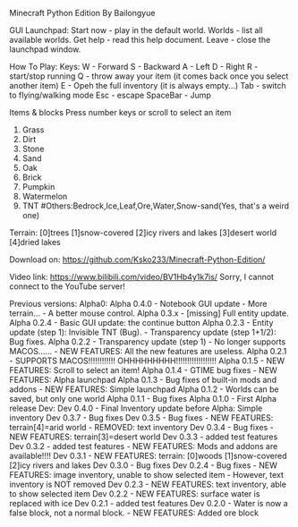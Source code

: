 Minecraft Python Edition
By Bailongyue

GUI Launchpad:
Start now - play in the default world.
Worlds - list all available worlds.
Get help - read this help document.
Leave - close the launchpad window.

How To Play:
Keys:
W - Forward
S - Backward
A - Left
D - Right
R - start/stop running
Q - throw away your item (it comes back once you select another item)
E - Opeh the full inventory (it is always empty...)
Tab - switch to flying/walking mode
Esc - escape
SpaceBar - Jump

Items & blocks
Press number keys or scroll to select an item
1. Grass
2. Dirt
3. Stone
4. Sand
5. Oak
6. Brick
7. Pumpkin
8. Watermelon
9. TNT
#Others:Bedrock,Ice,Leaf,Ore,Water,Snow-sand(Yes, that's a weird one)

Terrain:
[0]trees
[1]snow-covered
[2]icy rivers and lakes
[3]desert world
[4]dried lakes

Download on:
https://github.com/Ksko233/Minecraft-Python-Edition/

Video link:
https://www.bilibili.com/video/BV1Hb4y1k7is/
Sorry, I cannot connect to the YouTube server!


Previous versions:
Alpha0:
Alpha 0.4.0 - Notebook GUI update
            - More terrain...
            - A better mouse control.
Alpha 0.3.x - [missing] Full entity update.
Alpha 0.2.4 - Basic GUI update: the continue button
Alpha 0.2.3 - Entity update (step 1): Invisible TNT (Bug).
            - Transparency update (step 1+1/2): Bug fixes.
Alpha 0.2.2 - Transparency update (step 1)
            - No longer supports MACOS......
            - NEW FEATURES: All the new features are useless.
Alpha 0.2.1 - SUPPORTS MACOS!!!!!!!!!!!! OHHHHHHHHH!!!!!!!!!!!!!!!!!!
Alpha 0.1.5 - NEW FEATURES: Scroll to select an item!
Alpha 0.1.4 - GTIME bug fixes
            - NEW FEATURES: Alpha launchpad
Alpha 0.1.3 - Bug fixes of built-in mods and addons
            - NEW FEATURES: Simple launchpad
Alpha 0.1.2 - Worlds can be saved, but only one world
Alpha 0.1.1 - Bug fixes
Alpha 0.1.0 - First Alpha release
Dev:
Dev 0.4.0 - Final Inventory update before Alpha: Simple inventory
Dev 0.3.7 - Bug fixes
Dev 0.3.5 - Bug fixes
          - NEW FEATURES: terrain[4]=arid world
          - REMOVED: text inventory
Dev 0.3.4 - Bug fixes
          - NEW FEATURES: terrain[3]=desert world
Dev 0.3.3 - added test features
Dev 0.3.2 - added test features
          - NEW FEATURES: Mods and addons are available!!!!
Dev 0.3.1 - NEW FEATURES: terrain: [0]woods [1]snow-covered [2]icy rivers and lakes
Dev 0.3.0 - Bug fixes
Dev 0.2.4 - Bug fixes
          - NEW FEATURES: image inventory, unable to show selected item
          - However, text inventory is NOT removed
Dev 0.2.3 - NEW FEATURES: text inventory, able to show selected item
Dev 0.2.2 - NEW FEATURES: surface water is replaced with ice
Dev 0.2.1 - added test features
Dev 0.2.0 - Water is now a false block, not a normal block.
          - NEW FEATURES: Added ore block
